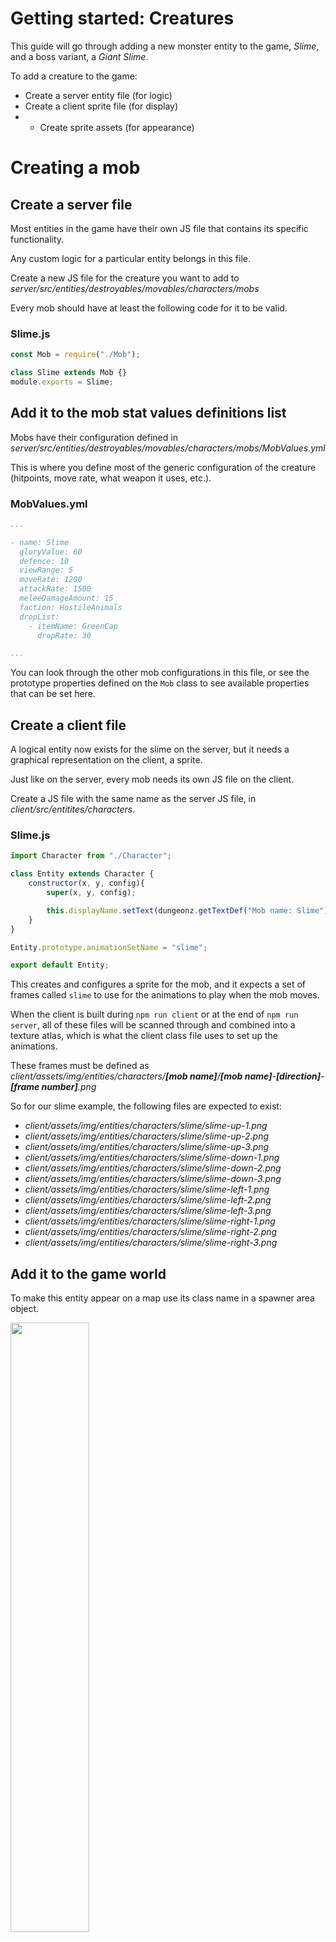 # Getting started: Creatures

This guide will go through adding a new monster entity to the game, *Slime*, and a boss variant, a *Giant Slime*.

To add a creature to the game:
- Create a server entity file (for logic)
- Create a client sprite file (for display)
- - Create sprite assets (for appearance)

# Creating a mob
## Create a server file

Most entities in the game have their own JS file that contains its specific functionality.

Any custom logic for a particular entity belongs in this file.

Create a new JS file for the creature you want to add to *server/src/entities/destroyables/movables/characters/mobs*

Every mob should have at least the following code for it to be valid.

### Slime.js
```js
const Mob = require("./Mob");

class Slime extends Mob {}
module.exports = Slime;
```

## Add it to the mob stat values definitions list

Mobs have their configuration defined in *server/src/entities/destroyables/movables/characters/mobs/MobValues.yml*

This is where you define most of the generic configuration of the creature (hitpoints, move rate, what weapon it uses, etc.).

### MobValues.yml
```yml
...

- name: Slime
  gloryValue: 60
  defence: 10
  viewRange: 5
  moveRate: 1200
  attackRate: 1500
  meleeDamageAmount: 15
  faction: HostileAnimals
  dropList:
    - itemName: GreenCap
      dropRate: 30

...
```

You can look through the other mob configurations in this file, or see the prototype properties defined on the `Mob` class to see available properties that can be set here.

## Create a client file

A logical entity now exists for the slime on the server, but it needs a graphical representation on the client, a sprite.

Just like on the server, every mob needs its own JS file on the client.

Create a JS file with the same name as the server JS file, in *client/src/entitites/characters*.

### Slime.js
```js
import Character from "./Character";

class Entity extends Character {
    constructor(x, y, config){
        super(x, y, config);

        this.displayName.setText(dungeonz.getTextDef("Mob name: Slime"));
    }
}

Entity.prototype.animationSetName = "slime";

export default Entity;
```

This creates and configures a sprite for the mob, and it expects a set of frames called `slime` to use for the animations to play when the mob moves.

When the client is built during `npm run client` or at the end of `npm run server`, all of these files will be scanned through and combined into a texture atlas, which is what the client class file uses to set up the animations.

These frames must be defined as *client/assets/img/entities/characters/**[mob name]**/**[mob name]**-**[direction]**-**[frame number]**.png*

So for our slime example, the following files are expected to exist:

- *client/assets/img/entities/characters/slime/slime-up-1.png*
- *client/assets/img/entities/characters/slime/slime-up-2.png*
- *client/assets/img/entities/characters/slime/slime-up-3.png*
- *client/assets/img/entities/characters/slime/slime-down-1.png*
- *client/assets/img/entities/characters/slime/slime-down-2.png*
- *client/assets/img/entities/characters/slime/slime-down-3.png*
- *client/assets/img/entities/characters/slime/slime-left-1.png*
- *client/assets/img/entities/characters/slime/slime-left-2.png*
- *client/assets/img/entities/characters/slime/slime-left-3.png*
- *client/assets/img/entities/characters/slime/slime-right-1.png*
- *client/assets/img/entities/characters/slime/slime-right-2.png*
- *client/assets/img/entities/characters/slime/slime-right-3.png*

## Add it to the game world

To make this entity appear on a map use its class name in a spawner area object.

<img src="slime-spawner.png" width="50%"/>

# Creating a boss

The process for creating a boss entity is almost exactly the same, but the classes to extend from are different.

To create a boss variant of the slime mob just created:

## Server file
### GiantSlime.js
```js
const Mob = require("./Boss");

class GiantSlime extends Boss {}
module.exports = GiantSlime;
```

## Config
### MobValues.yml
```yml
...

- name: GiantSlime
  gloryValue: 200
  defence: 20
  viewRange: 7
  moveRate: 1500
  attackRate: 1500
  meleeDamageAmount: 35
  faction: HostileAnimals
  dropList:
    - itemName: ExpOrbMelee
      dropRate: 30
    - itemName: ExpOrbPotionry
      dropRate: 30
    - itemName: GreenCap
      dropRate: 30
      rolls: 2

...
```

## Client file
### GiantSlime.js
```js
import Boss from "./Boss";

class Entity extends Boss {
    constructor(x, y, config) {
        super(x, y, config);

        this.displayName.setText(dungeonz.getTextDef("Mob name: Giant slime"));
    }
}

// A lot of bosses are just bigger versions of another mob, so you can use the same set of animations for both if you want, and not have to create another set of animations.
Entity.prototype.animationSetName = "slime";

// Or if you want it to look different, you can create another set of animations just for this boss mob, and add the frame images for it described below.
Entity.prototype.animationSetName = "giant-slime";

export default Entity;
```

### Animation set

- *client/assets/img/entities/characters/giant-slime/giant-slime-up-1.png*
- *client/assets/img/entities/characters/giant-slime/giant-slime-up-2.png*
- *client/assets/img/entities/characters/giant-slime/giant-slime-up-3.png*
- *client/assets/img/entities/characters/giant-slime/giant-slime-down-1.png*
- *client/assets/img/entities/characters/giant-slime/giant-slime-down-2.png*
- *client/assets/img/entities/characters/giant-slime/giant-slime-down-3.png*
- *client/assets/img/entities/characters/giant-slime/giant-slime-left-1.png*
- *client/assets/img/entities/characters/giant-slime/giant-slime-left-2.png*
- *client/assets/img/entities/characters/giant-slime/giant-slime-left-3.png*
- *client/assets/img/entities/characters/giant-slime/giant-slime-right-1.png*
- *client/assets/img/entities/characters/giant-slime/giant-slime-right-2.png*
- *client/assets/img/entities/characters/giant-slime/giant-slime-right-3.png*
